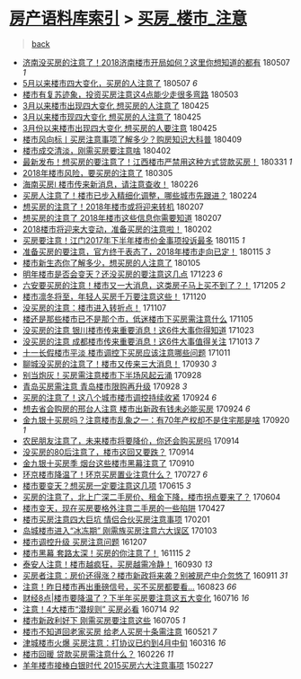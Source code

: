 [房产语料库索引](../../README.md)  > [买房_楼市_注意](买房_楼市_注意.md)
====
> [back](../README.md)

- [济南没买房的注意了！2018济南楼市开局如何？这里你想知道的都有](http://jkwz.applinzi.com/ittc/7100370583772726279.html#%E6%B5%8E%E5%8D%97%E6%B2%A1%E4%B9%B0%E6%88%BF%E7%9A%84%E6%B3%A8%E6%84%8F%E4%BA%86%EF%BC%812018%E6%B5%8E%E5%8D%97%E6%A5%BC%E5%B8%82%E5%BC%80%E5%B1%80%E5%A6%82%E4%BD%95%EF%BC%9F%E8%BF%99%E9%87%8C%E4%BD%A0%E6%83%B3%E7%9F%A5%E9%81%93%E7%9A%84%E9%83%BD%E6%9C%89) 180507 *1* 
- [5月以来楼市四大变化，买房的人注意了](http://jkwz.applinzi.com/ittc/7100343217541350416.html#5%E6%9C%88%E4%BB%A5%E6%9D%A5%E6%A5%BC%E5%B8%82%E5%9B%9B%E5%A4%A7%E5%8F%98%E5%8C%96%EF%BC%8C%E4%B9%B0%E6%88%BF%E7%9A%84%E4%BA%BA%E6%B3%A8%E6%84%8F%E4%BA%86) 180507 *6* 
- [楼市有复苏迹象，投资买房注意这4点能少走很多弯路](http://jkwz.applinzi.com/ittc/7098965110691464203.html#%E6%A5%BC%E5%B8%82%E6%9C%89%E5%A4%8D%E8%8B%8F%E8%BF%B9%E8%B1%A1%EF%BC%8C%E6%8A%95%E8%B5%84%E4%B9%B0%E6%88%BF%E6%B3%A8%E6%84%8F%E8%BF%994%E7%82%B9%E8%83%BD%E5%B0%91%E8%B5%B0%E5%BE%88%E5%A4%9A%E5%BC%AF%E8%B7%AF) 180503  
- [3月以来楼市出现四大变化 想买房的人注意了](http://jkwz.applinzi.com/ittc/7095917857324139530.html#3%E6%9C%88%E4%BB%A5%E6%9D%A5%E6%A5%BC%E5%B8%82%E5%87%BA%E7%8E%B0%E5%9B%9B%E5%A4%A7%E5%8F%98%E5%8C%96+%E6%83%B3%E4%B9%B0%E6%88%BF%E7%9A%84%E4%BA%BA%E6%B3%A8%E6%84%8F%E4%BA%86) 180425  
- [3月以来楼市现四大变化 想买房的人注意了](http://jkwz.applinzi.com/ittc/7095853876769195015.html#3%E6%9C%88%E4%BB%A5%E6%9D%A5%E6%A5%BC%E5%B8%82%E7%8E%B0%E5%9B%9B%E5%A4%A7%E5%8F%98%E5%8C%96+%E6%83%B3%E4%B9%B0%E6%88%BF%E7%9A%84%E4%BA%BA%E6%B3%A8%E6%84%8F%E4%BA%86) 180425  
- [3月份以来楼市出现四大变化 想买房的人要注意](http://jkwz.applinzi.com/ittc/7095831341352616967.html#3%E6%9C%88%E4%BB%BD%E4%BB%A5%E6%9D%A5%E6%A5%BC%E5%B8%82%E5%87%BA%E7%8E%B0%E5%9B%9B%E5%A4%A7%E5%8F%98%E5%8C%96+%E6%83%B3%E4%B9%B0%E6%88%BF%E7%9A%84%E4%BA%BA%E8%A6%81%E6%B3%A8%E6%84%8F) 180425  
- [楼市风向标丨买房注意事项了解多少？购房知识大科普](http://jkwz.applinzi.com/ittc/7089972360855946251.html#%E6%A5%BC%E5%B8%82%E9%A3%8E%E5%90%91%E6%A0%87%E4%B8%A8%E4%B9%B0%E6%88%BF%E6%B3%A8%E6%84%8F%E4%BA%8B%E9%A1%B9%E4%BA%86%E8%A7%A3%E5%A4%9A%E5%B0%91%EF%BC%9F%E8%B4%AD%E6%88%BF%E7%9F%A5%E8%AF%86%E5%A4%A7%E7%A7%91%E6%99%AE) 180409  
- [楼市成交清淡，刚需买房要注意啥](http://jkwz.applinzi.com/ittc/7087312063326323729.html#%E6%A5%BC%E5%B8%82%E6%88%90%E4%BA%A4%E6%B8%85%E6%B7%A1%EF%BC%8C%E5%88%9A%E9%9C%80%E4%B9%B0%E6%88%BF%E8%A6%81%E6%B3%A8%E6%84%8F%E5%95%A5) 180402  
- [最新发布！想买房的要注意了！江西楼市严禁用这种方式贷款买房！](http://jkwz.applinzi.com/ittc/7086449897706619914.html#%E6%9C%80%E6%96%B0%E5%8F%91%E5%B8%83%EF%BC%81%E6%83%B3%E4%B9%B0%E6%88%BF%E7%9A%84%E8%A6%81%E6%B3%A8%E6%84%8F%E4%BA%86%EF%BC%81%E6%B1%9F%E8%A5%BF%E6%A5%BC%E5%B8%82%E4%B8%A5%E7%A6%81%E7%94%A8%E8%BF%99%E7%A7%8D%E6%96%B9%E5%BC%8F%E8%B4%B7%E6%AC%BE%E4%B9%B0%E6%88%BF%EF%BC%81) 180331 *1* 
- [2018年楼市风险，要买房的注意了](http://jkwz.applinzi.com/ittc/7075538275307881482.html#2018%E5%B9%B4%E6%A5%BC%E5%B8%82%E9%A3%8E%E9%99%A9%EF%BC%8C%E8%A6%81%E4%B9%B0%E6%88%BF%E7%9A%84%E6%B3%A8%E6%84%8F%E4%BA%86) 180305  
- [海南买房ǀ 楼市传来新消息，请注意查收！](http://jkwz.applinzi.com/ittc/7074412805493359622.html#%E6%B5%B7%E5%8D%97%E4%B9%B0%E6%88%BF%C7%80+%E6%A5%BC%E5%B8%82%E4%BC%A0%E6%9D%A5%E6%96%B0%E6%B6%88%E6%81%AF%EF%BC%8C%E8%AF%B7%E6%B3%A8%E6%84%8F%E6%9F%A5%E6%94%B6%EF%BC%81) 180226  
- [买房人注意了！楼市已步入精细化调整，哪些城市先跟进？](http://jkwz.applinzi.com/ittc/7073718299135575050.html#%E4%B9%B0%E6%88%BF%E4%BA%BA%E6%B3%A8%E6%84%8F%E4%BA%86%EF%BC%81%E6%A5%BC%E5%B8%82%E5%B7%B2%E6%AD%A5%E5%85%A5%E7%B2%BE%E7%BB%86%E5%8C%96%E8%B0%83%E6%95%B4%EF%BC%8C%E5%93%AA%E4%BA%9B%E5%9F%8E%E5%B8%82%E5%85%88%E8%B7%9F%E8%BF%9B%EF%BC%9F) 180224  
- [想买房的注意了！2018年楼市或将迎来转机](http://jkwz.applinzi.com/ittc/7067412826442695687.html#%E6%83%B3%E4%B9%B0%E6%88%BF%E7%9A%84%E6%B3%A8%E6%84%8F%E4%BA%86%EF%BC%812018%E5%B9%B4%E6%A5%BC%E5%B8%82%E6%88%96%E5%B0%86%E8%BF%8E%E6%9D%A5%E8%BD%AC%E6%9C%BA) 180207  
- [想买房的注意了 2018年楼市这些信息你需要知道](http://jkwz.applinzi.com/ittc/7067329000014087178.html#%E6%83%B3%E4%B9%B0%E6%88%BF%E7%9A%84%E6%B3%A8%E6%84%8F%E4%BA%86+2018%E5%B9%B4%E6%A5%BC%E5%B8%82%E8%BF%99%E4%BA%9B%E4%BF%A1%E6%81%AF%E4%BD%A0%E9%9C%80%E8%A6%81%E7%9F%A5%E9%81%93) 180207  
- [2018楼市将迎来大变动，准备买房的注意啦！](http://jkwz.applinzi.com/ittc/7065531406845740043.html#2018%E6%A5%BC%E5%B8%82%E5%B0%86%E8%BF%8E%E6%9D%A5%E5%A4%A7%E5%8F%98%E5%8A%A8%EF%BC%8C%E5%87%86%E5%A4%87%E4%B9%B0%E6%88%BF%E7%9A%84%E6%B3%A8%E6%84%8F%E5%95%A6%EF%BC%81) 180202  
- [买房要注意！江门2017年下半年楼市价金事项投诉最多](http://jkwz.applinzi.com/ittc/7058882779578631185.html#%E4%B9%B0%E6%88%BF%E8%A6%81%E6%B3%A8%E6%84%8F%EF%BC%81%E6%B1%9F%E9%97%A82017%E5%B9%B4%E4%B8%8B%E5%8D%8A%E5%B9%B4%E6%A5%BC%E5%B8%82%E4%BB%B7%E9%87%91%E4%BA%8B%E9%A1%B9%E6%8A%95%E8%AF%89%E6%9C%80%E5%A4%9A) 180115 *1* 
- [准备买房的要注意，官方终于表态了，2018年楼市走向已定！](http://jkwz.applinzi.com/ittc/7058816173896893447.html#%E5%87%86%E5%A4%87%E4%B9%B0%E6%88%BF%E7%9A%84%E8%A6%81%E6%B3%A8%E6%84%8F%EF%BC%8C%E5%AE%98%E6%96%B9%E7%BB%88%E4%BA%8E%E8%A1%A8%E6%80%81%E4%BA%86%EF%BC%8C2018%E5%B9%B4%E6%A5%BC%E5%B8%82%E8%B5%B0%E5%90%91%E5%B7%B2%E5%AE%9A%EF%BC%81) 180115 *3* 
- [楼市新生态你了解多少，想买房的人注意了](http://jkwz.applinzi.com/ittc/7055088853583397894.html#%E6%A5%BC%E5%B8%82%E6%96%B0%E7%94%9F%E6%80%81%E4%BD%A0%E4%BA%86%E8%A7%A3%E5%A4%9A%E5%B0%91%EF%BC%8C%E6%83%B3%E4%B9%B0%E6%88%BF%E7%9A%84%E4%BA%BA%E6%B3%A8%E6%84%8F%E4%BA%86) 180105  
- [明年楼市是否会变天？还没买房的要注意这几点](http://jkwz.applinzi.com/ittc/7049534577050125329.html#%E6%98%8E%E5%B9%B4%E6%A5%BC%E5%B8%82%E6%98%AF%E5%90%A6%E4%BC%9A%E5%8F%98%E5%A4%A9%EF%BC%9F%E8%BF%98%E6%B2%A1%E4%B9%B0%E6%88%BF%E7%9A%84%E8%A6%81%E6%B3%A8%E6%84%8F%E8%BF%99%E5%87%A0%E7%82%B9) 171223 *6* 
- [六安要买房的注意！楼市又一大消息，这类房子马上买不到了？！](http://jkwz.applinzi.com/ittc/7043599876309386256.html#%E5%85%AD%E5%AE%89%E8%A6%81%E4%B9%B0%E6%88%BF%E7%9A%84%E6%B3%A8%E6%84%8F%EF%BC%81%E6%A5%BC%E5%B8%82%E5%8F%88%E4%B8%80%E5%A4%A7%E6%B6%88%E6%81%AF%EF%BC%8C%E8%BF%99%E7%B1%BB%E6%88%BF%E5%AD%90%E9%A9%AC%E4%B8%8A%E4%B9%B0%E4%B8%8D%E5%88%B0%E4%BA%86%EF%BC%9F%EF%BC%81) 171205 *2* 
- [楼市凛冬将至，年轻人买房千万要注意这些！](http://jkwz.applinzi.com/ittc/7038086277839193105.html#%E6%A5%BC%E5%B8%82%E5%87%9B%E5%86%AC%E5%B0%86%E8%87%B3%EF%BC%8C%E5%B9%B4%E8%BD%BB%E4%BA%BA%E4%B9%B0%E6%88%BF%E5%8D%83%E4%B8%87%E8%A6%81%E6%B3%A8%E6%84%8F%E8%BF%99%E4%BA%9B%EF%BC%81) 171120  
- [没买房的注意：楼市进入转折点！](http://jkwz.applinzi.com/ittc/7033161962802906129.html#%E6%B2%A1%E4%B9%B0%E6%88%BF%E7%9A%84%E6%B3%A8%E6%84%8F%EF%BC%9A%E6%A5%BC%E5%B8%82%E8%BF%9B%E5%85%A5%E8%BD%AC%E6%8A%98%E7%82%B9%EF%BC%81) 171107  
- [楼还是那些楼市已不是那个市，低迷楼市下买房需注意什么](http://jkwz.applinzi.com/ittc/7032487892499301392.html#%E6%A5%BC%E8%BF%98%E6%98%AF%E9%82%A3%E4%BA%9B%E6%A5%BC%E5%B8%82%E5%B7%B2%E4%B8%8D%E6%98%AF%E9%82%A3%E4%B8%AA%E5%B8%82%EF%BC%8C%E4%BD%8E%E8%BF%B7%E6%A5%BC%E5%B8%82%E4%B8%8B%E4%B9%B0%E6%88%BF%E9%9C%80%E6%B3%A8%E6%84%8F%E4%BB%80%E4%B9%88) 171105  
- [没买房的注意 银川楼市传来重要消息！这6件大事你得知道](http://jkwz.applinzi.com/ittc/7027670588989113361.html#%E6%B2%A1%E4%B9%B0%E6%88%BF%E7%9A%84%E6%B3%A8%E6%84%8F+%E9%93%B6%E5%B7%9D%E6%A5%BC%E5%B8%82%E4%BC%A0%E6%9D%A5%E9%87%8D%E8%A6%81%E6%B6%88%E6%81%AF%EF%BC%81%E8%BF%996%E4%BB%B6%E5%A4%A7%E4%BA%8B%E4%BD%A0%E5%BE%97%E7%9F%A5%E9%81%93) 171023  
- [没买房的注意 成都楼市传来重要消息！这6件大事值得关注](http://jkwz.applinzi.com/ittc/7023983438800094225.html#%E6%B2%A1%E4%B9%B0%E6%88%BF%E7%9A%84%E6%B3%A8%E6%84%8F+%E6%88%90%E9%83%BD%E6%A5%BC%E5%B8%82%E4%BC%A0%E6%9D%A5%E9%87%8D%E8%A6%81%E6%B6%88%E6%81%AF%EF%BC%81%E8%BF%996%E4%BB%B6%E5%A4%A7%E4%BA%8B%E5%80%BC%E5%BE%97%E5%85%B3%E6%B3%A8) 171013 *7* 
- [十一长假楼市平淡 楼市调控下买房应该注意哪些问题](http://jkwz.applinzi.com/ittc/7023144793939641360.html#%E5%8D%81%E4%B8%80%E9%95%BF%E5%81%87%E6%A5%BC%E5%B8%82%E5%B9%B3%E6%B7%A1+%E6%A5%BC%E5%B8%82%E8%B0%83%E6%8E%A7%E4%B8%8B%E4%B9%B0%E6%88%BF%E5%BA%94%E8%AF%A5%E6%B3%A8%E6%84%8F%E5%93%AA%E4%BA%9B%E9%97%AE%E9%A2%98) 171011  
- [聊城没买房的注意了！楼市又传来三大消息！](http://jkwz.applinzi.com/ittc/7019141802492429329.html#%E8%81%8A%E5%9F%8E%E6%B2%A1%E4%B9%B0%E6%88%BF%E7%9A%84%E6%B3%A8%E6%84%8F%E4%BA%86%EF%BC%81%E6%A5%BC%E5%B8%82%E5%8F%88%E4%BC%A0%E6%9D%A5%E4%B8%89%E5%A4%A7%E6%B6%88%E6%81%AF%EF%BC%81) 170930 *3* 
- [别当炮灰！买房需注意楼市下半场风起云涌](http://jkwz.applinzi.com/ittc/7018370182467290129.html#%E5%88%AB%E5%BD%93%E7%82%AE%E7%81%B0%EF%BC%81%E4%B9%B0%E6%88%BF%E9%9C%80%E6%B3%A8%E6%84%8F%E6%A5%BC%E5%B8%82%E4%B8%8B%E5%8D%8A%E5%9C%BA%E9%A3%8E%E8%B5%B7%E4%BA%91%E6%B6%8C) 170928  
- [青岛买房需注意 青岛楼市限购再升级](http://jkwz.applinzi.com/ittc/7018378915813524497.html#%E9%9D%92%E5%B2%9B%E4%B9%B0%E6%88%BF%E9%9C%80%E6%B3%A8%E6%84%8F+%E9%9D%92%E5%B2%9B%E6%A5%BC%E5%B8%82%E9%99%90%E8%B4%AD%E5%86%8D%E5%8D%87%E7%BA%A7) 170928 *3* 
- [买房的注意了！这八个城市楼市调控持续收紧](http://jkwz.applinzi.com/ittc/7016996951982343185.html#%E4%B9%B0%E6%88%BF%E7%9A%84%E6%B3%A8%E6%84%8F%E4%BA%86%EF%BC%81%E8%BF%99%E5%85%AB%E4%B8%AA%E5%9F%8E%E5%B8%82%E6%A5%BC%E5%B8%82%E8%B0%83%E6%8E%A7%E6%8C%81%E7%BB%AD%E6%94%B6%E7%B4%A7) 170924 *6* 
- [想去省会购房的邢台人注意 楼市出新政有钱未必能买房](http://jkwz.applinzi.com/ittc/7016972886810821648.html#%E6%83%B3%E5%8E%BB%E7%9C%81%E4%BC%9A%E8%B4%AD%E6%88%BF%E7%9A%84%E9%82%A2%E5%8F%B0%E4%BA%BA%E6%B3%A8%E6%84%8F+%E6%A5%BC%E5%B8%82%E5%87%BA%E6%96%B0%E6%94%BF%E6%9C%89%E9%92%B1%E6%9C%AA%E5%BF%85%E8%83%BD%E4%B9%B0%E6%88%BF) 170924 *6* 
- [金九银十买房吗？注意楼市乱象之一：有70年产权却不是住宅那是啥](http://jkwz.applinzi.com/ittc/7015324226393998353.html#%E9%87%91%E4%B9%9D%E9%93%B6%E5%8D%81%E4%B9%B0%E6%88%BF%E5%90%97%EF%BC%9F%E6%B3%A8%E6%84%8F%E6%A5%BC%E5%B8%82%E4%B9%B1%E8%B1%A1%E4%B9%8B%E4%B8%80%EF%BC%9A%E6%9C%8970%E5%B9%B4%E4%BA%A7%E6%9D%83%E5%8D%B4%E4%B8%8D%E6%98%AF%E4%BD%8F%E5%AE%85%E9%82%A3%E6%98%AF%E5%95%A5) 170920 *1* 
- [农民朋友注意了，未来楼市将要降价，你还会购买房吗](http://jkwz.applinzi.com/ittc/7013296636963587089.html#%E5%86%9C%E6%B0%91%E6%9C%8B%E5%8F%8B%E6%B3%A8%E6%84%8F%E4%BA%86%EF%BC%8C%E6%9C%AA%E6%9D%A5%E6%A5%BC%E5%B8%82%E5%B0%86%E8%A6%81%E9%99%8D%E4%BB%B7%EF%BC%8C%E4%BD%A0%E8%BF%98%E4%BC%9A%E8%B4%AD%E4%B9%B0%E6%88%BF%E5%90%97) 170914  
- [没买房的80后注意了，楼市这回又要跌？](http://jkwz.applinzi.com/ittc/7013232243248727057.html#%E6%B2%A1%E4%B9%B0%E6%88%BF%E7%9A%8480%E5%90%8E%E6%B3%A8%E6%84%8F%E4%BA%86%EF%BC%8C%E6%A5%BC%E5%B8%82%E8%BF%99%E5%9B%9E%E5%8F%88%E8%A6%81%E8%B7%8C%EF%BC%9F) 170914  
- [金九银十买房季 烟台这些楼市黑幕注意了](http://jkwz.applinzi.com/ittc/7011739651877110800.html#%E9%87%91%E4%B9%9D%E9%93%B6%E5%8D%81%E4%B9%B0%E6%88%BF%E5%AD%A3+%E7%83%9F%E5%8F%B0%E8%BF%99%E4%BA%9B%E6%A5%BC%E5%B8%82%E9%BB%91%E5%B9%95%E6%B3%A8%E6%84%8F%E4%BA%86) 170910  
- [环京楼市降温了！环京买房置业注意什么？](http://jkwz.applinzi.com/ittc/6994869425319445520.html#%E7%8E%AF%E4%BA%AC%E6%A5%BC%E5%B8%82%E9%99%8D%E6%B8%A9%E4%BA%86%EF%BC%81%E7%8E%AF%E4%BA%AC%E4%B9%B0%E6%88%BF%E7%BD%AE%E4%B8%9A%E6%B3%A8%E6%84%8F%E4%BB%80%E4%B9%88%EF%BC%9F) 170727 *6* 
- [楼市要变天？想买房一定要注意这几项](http://jkwz.applinzi.com/ittc/6979440987016266756.html#%E6%A5%BC%E5%B8%82%E8%A6%81%E5%8F%98%E5%A4%A9%EF%BC%9F%E6%83%B3%E4%B9%B0%E6%88%BF%E4%B8%80%E5%AE%9A%E8%A6%81%E6%B3%A8%E6%84%8F%E8%BF%99%E5%87%A0%E9%A1%B9) 170615 *3* 
- [买房的注意了，北上广深二手房价、租金下降，楼市拐点要来了？](http://jkwz.applinzi.com/ittc/6975302499152954373.html#%E4%B9%B0%E6%88%BF%E7%9A%84%E6%B3%A8%E6%84%8F%E4%BA%86%EF%BC%8C%E5%8C%97%E4%B8%8A%E5%B9%BF%E6%B7%B1%E4%BA%8C%E6%89%8B%E6%88%BF%E4%BB%B7%E3%80%81%E7%A7%9F%E9%87%91%E4%B8%8B%E9%99%8D%EF%BC%8C%E6%A5%BC%E5%B8%82%E6%8B%90%E7%82%B9%E8%A6%81%E6%9D%A5%E4%BA%86%EF%BC%9F) 170604  
- [楼市变天，现在买房要格外注意二手房的一些陷阱](http://jkwz.applinzi.com/ittc/6961221590925706244.html#%E6%A5%BC%E5%B8%82%E5%8F%98%E5%A4%A9%EF%BC%8C%E7%8E%B0%E5%9C%A8%E4%B9%B0%E6%88%BF%E8%A6%81%E6%A0%BC%E5%A4%96%E6%B3%A8%E6%84%8F%E4%BA%8C%E6%89%8B%E6%88%BF%E7%9A%84%E4%B8%80%E4%BA%9B%E9%99%B7%E9%98%B1) 170427  
- [楼市买房注意四大巨坑 情侣合伙买房注意事项](http://jkwz.applinzi.com/ittc/6925995803763278852.html#%E6%A5%BC%E5%B8%82%E4%B9%B0%E6%88%BF%E6%B3%A8%E6%84%8F%E5%9B%9B%E5%A4%A7%E5%B7%A8%E5%9D%91+%E6%83%85%E4%BE%A3%E5%90%88%E4%BC%99%E4%B9%B0%E6%88%BF%E6%B3%A8%E6%84%8F%E4%BA%8B%E9%A1%B9) 170201  
- [岛城楼市进入“冰冻期” 刚需族买房注意六大误区](http://jkwz.applinzi.com/ittc/6918570655565218820.html#%E5%B2%9B%E5%9F%8E%E6%A5%BC%E5%B8%82%E8%BF%9B%E5%85%A5%E2%80%9C%E5%86%B0%E5%86%BB%E6%9C%9F%E2%80%9D+%E5%88%9A%E9%9C%80%E6%97%8F%E4%B9%B0%E6%88%BF%E6%B3%A8%E6%84%8F%E5%85%AD%E5%A4%A7%E8%AF%AF%E5%8C%BA) 170103  
- [楼市调控升级 买房注意问题](http://jkwz.applinzi.com/ittc/6908945571233924100.html#%E6%A5%BC%E5%B8%82%E8%B0%83%E6%8E%A7%E5%8D%87%E7%BA%A7+%E4%B9%B0%E6%88%BF%E6%B3%A8%E6%84%8F%E9%97%AE%E9%A2%98) 161207  
- [楼市黑幕 套路太深！买房的你注意了！](http://jkwz.applinzi.com/ittc/6900741592414946309.html#%E6%A5%BC%E5%B8%82%E9%BB%91%E5%B9%95+%E5%A5%97%E8%B7%AF%E5%A4%AA%E6%B7%B1%EF%BC%81%E4%B9%B0%E6%88%BF%E7%9A%84%E4%BD%A0%E6%B3%A8%E6%84%8F%E4%BA%86%EF%BC%81) 161115 *2* 
- [泰安人注意！楼市越疯狂，买房越需冷静！](http://jkwz.applinzi.com/ittc/6883620269079397380.html#%E6%B3%B0%E5%AE%89%E4%BA%BA%E6%B3%A8%E6%84%8F%EF%BC%81%E6%A5%BC%E5%B8%82%E8%B6%8A%E7%96%AF%E7%8B%82%EF%BC%8C%E4%B9%B0%E6%88%BF%E8%B6%8A%E9%9C%80%E5%86%B7%E9%9D%99%EF%BC%81) 160930 *13* 
- [买房者注意：房价还得涨？楼市新政将来袭？别被房产中介忽悠了](http://jkwz.applinzi.com/ittc/6876617393350116356.html#%E4%B9%B0%E6%88%BF%E8%80%85%E6%B3%A8%E6%84%8F%EF%BC%9A%E6%88%BF%E4%BB%B7%E8%BF%98%E5%BE%97%E6%B6%A8%EF%BC%9F%E6%A5%BC%E5%B8%82%E6%96%B0%E6%94%BF%E5%B0%86%E6%9D%A5%E8%A2%AD%EF%BC%9F%E5%88%AB%E8%A2%AB%E6%88%BF%E4%BA%A7%E4%B8%AD%E4%BB%8B%E5%BF%BD%E6%82%A0%E4%BA%86) 160911 *31* 
- [注意！昨日楼市再出重磅信号，买不买房都要看...](http://jkwz.applinzi.com/ittc/6869614719106810885.html#%E6%B3%A8%E6%84%8F%EF%BC%81%E6%98%A8%E6%97%A5%E6%A5%BC%E5%B8%82%E5%86%8D%E5%87%BA%E9%87%8D%E7%A3%85%E4%BF%A1%E5%8F%B7%EF%BC%8C%E4%B9%B0%E4%B8%8D%E4%B9%B0%E6%88%BF%E9%83%BD%E8%A6%81%E7%9C%8B...) 160823 *66* 
- [财经8点|楼市要降温了？下半年买房要注意这五大变化](http://jkwz.applinzi.com/ittc/6855593314912568324.html#%E8%B4%A2%E7%BB%8F8%E7%82%B9%7C%E6%A5%BC%E5%B8%82%E8%A6%81%E9%99%8D%E6%B8%A9%E4%BA%86%EF%BC%9F%E4%B8%8B%E5%8D%8A%E5%B9%B4%E4%B9%B0%E6%88%BF%E8%A6%81%E6%B3%A8%E6%84%8F%E8%BF%99%E4%BA%94%E5%A4%A7%E5%8F%98%E5%8C%96) 160716 *16* 
- [注意！4大楼市“潜规则” 买房必看](http://jkwz.applinzi.com/ittc/6854731725380518916.html#%E6%B3%A8%E6%84%8F%EF%BC%814%E5%A4%A7%E6%A5%BC%E5%B8%82%E2%80%9C%E6%BD%9C%E8%A7%84%E5%88%99%E2%80%9D+%E4%B9%B0%E6%88%BF%E5%BF%85%E7%9C%8B) 160714 *92* 
- [楼市新政利好下 刚需买房要注意这些](http://jkwz.applinzi.com/ittc/6851355026416731141.html#%E6%A5%BC%E5%B8%82%E6%96%B0%E6%94%BF%E5%88%A9%E5%A5%BD%E4%B8%8B+%E5%88%9A%E9%9C%80%E4%B9%B0%E6%88%BF%E8%A6%81%E6%B3%A8%E6%84%8F%E8%BF%99%E4%BA%9B) 160705 *1* 
- [楼市不知道回老家买房 给老人买房十条需注意](http://jkwz.applinzi.com/ittc/6834746474768106501.html#%E6%A5%BC%E5%B8%82%E4%B8%8D%E7%9F%A5%E9%81%93%E5%9B%9E%E8%80%81%E5%AE%B6%E4%B9%B0%E6%88%BF+%E7%BB%99%E8%80%81%E4%BA%BA%E4%B9%B0%E6%88%BF%E5%8D%81%E6%9D%A1%E9%9C%80%E6%B3%A8%E6%84%8F) 160521 *7* 
- [津城楼市火爆 买房注意：打协议已约到4月中旬](http://jkwz.applinzi.com/ittc/6810114731037688837.html#%E6%B4%A5%E5%9F%8E%E6%A5%BC%E5%B8%82%E7%81%AB%E7%88%86+%E4%B9%B0%E6%88%BF%E6%B3%A8%E6%84%8F%EF%BC%9A%E6%89%93%E5%8D%8F%E8%AE%AE%E5%B7%B2%E7%BA%A6%E5%88%B04%E6%9C%88%E4%B8%AD%E6%97%AC) 160316 *16* 
- [楼市回暖  贷款买房需注意什么？](http://jkwz.applinzi.com/ittc/6803160811069506565.html#%E6%A5%BC%E5%B8%82%E5%9B%9E%E6%9A%96++%E8%B4%B7%E6%AC%BE%E4%B9%B0%E6%88%BF%E9%9C%80%E6%B3%A8%E6%84%8F%E4%BB%80%E4%B9%88%EF%BC%9F) 160226 *11* 
- [羊年楼市接棒白银时代 2015买房六大注意事项](http://jkwz.applinzi.com/ittc/547650611394773446.html#%E7%BE%8A%E5%B9%B4%E6%A5%BC%E5%B8%82%E6%8E%A5%E6%A3%92%E7%99%BD%E9%93%B6%E6%97%B6%E4%BB%A3+2015%E4%B9%B0%E6%88%BF%E5%85%AD%E5%A4%A7%E6%B3%A8%E6%84%8F%E4%BA%8B%E9%A1%B9) 150227  
